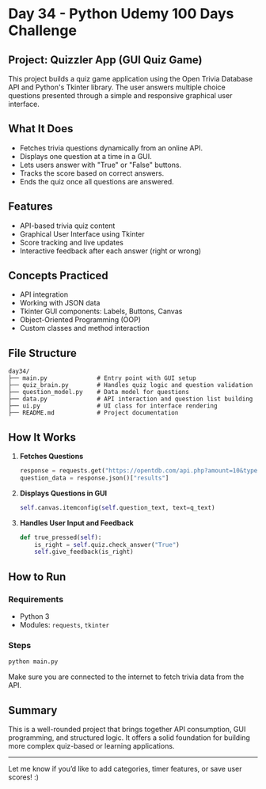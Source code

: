 # Day 34 - Python Udemy 100 Days Challenge

## Project: Quizzler App (GUI Quiz Game)
This project builds a quiz game application using the Open Trivia Database API and Python's Tkinter library. The user answers multiple choice questions presented through a simple and responsive graphical user interface.

## What It Does
- Fetches trivia questions dynamically from an online API.
- Displays one question at a time in a GUI.
- Lets users answer with "True" or "False" buttons.
- Tracks the score based on correct answers.
- Ends the quiz once all questions are answered.

## Features
- API-based trivia quiz content
- Graphical User Interface using Tkinter
- Score tracking and live updates
- Interactive feedback after each answer (right or wrong)

## Concepts Practiced
- API integration
- Working with JSON data
- Tkinter GUI components: Labels, Buttons, Canvas
- Object-Oriented Programming (OOP)
- Custom classes and method interaction

## File Structure
```
day34/
├── main.py              # Entry point with GUI setup
├── quiz_brain.py        # Handles quiz logic and question validation
├── question_model.py    # Data model for questions
├── data.py              # API interaction and question list building
├── ui.py                # UI class for interface rendering
├── README.md            # Project documentation
```

## How It Works
1. **Fetches Questions**
   ```python
   response = requests.get("https://opentdb.com/api.php?amount=10&type=boolean")
   question_data = response.json()["results"]
   ```
2. **Displays Questions in GUI**
   ```python
   self.canvas.itemconfig(self.question_text, text=q_text)
   ```
3. **Handles User Input and Feedback**
   ```python
   def true_pressed(self):
       is_right = self.quiz.check_answer("True")
       self.give_feedback(is_right)
   ```

## How to Run
### Requirements
- Python 3
- Modules: `requests`, `tkinter`

### Steps
```bash
python main.py
```
Make sure you are connected to the internet to fetch trivia data from the API.

## Summary
This is a well-rounded project that brings together API consumption, GUI programming, and structured logic. It offers a solid foundation for building more complex quiz-based or learning applications.

---
Let me know if you’d like to add categories, timer features, or save user scores! :)